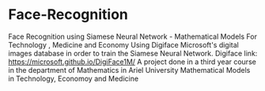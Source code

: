 # Face-Recognition
Face Recognition using Siamese Neural Network - Mathematical Models For Technology , Medicine and Economy
Using Digiface Microsoft's  digital images database in order to train the Siamese Neural Network.
Digiface link: https://microsoft.github.io/DigiFace1M/ 
A project done in a third year course in the department of Mathematics in Ariel University 
Mathematical Models in Technology, Economoy and Medicine 
